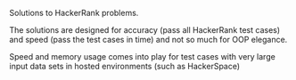 Solutions to HackerRank problems. 

The solutions are designed for accuracy (pass all HackerRank test cases) and speed (pass the test cases in time) 
and not so much for OOP elegance.

Speed and memory usage comes into play for test cases with very large input data sets in hosted environments (such as HackerSpace)


